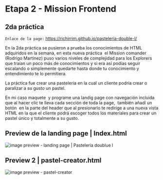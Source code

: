 # Etapa 2 - Mission Frontend
## 2da práctica

`Enlace de la page:` https://richirrim.github.io/pasteleria-double-l/

En la 2da práctica se pusieron a prueba los conocimientos de HTML adquiridos en la semana, en esta nueva práctica  el Mission comander (Rodrigo Martinez) puso varios niveles de complejidad para los Explorers que traían un poco más de conocimientos y si era así podías seguir escalando o simplemente quedarte hasta donde tu conocimiento y entendimiento te lo permitiera. 

La práctica fue crear una pastelería en la cual un cliente podría crear o paralizar a su gusto un pastel. 

En mi caso maquete  y programe una landig page con navegación incluida que al hacer clic te lleva cada sección de toda la page,  también añadí un botón  en la parte del header que al presionarlo te redirige a una nueva vista HTML en la que el cliente podrá escoger todos los materiales para crear un pastel único y totalmente a su gusto.

## Preview de la landing page | Index.html

![image preview - landing page | Pasteleria doublue l](https://repository-images.githubusercontent.com/463644862/0a62270d-6c33-4e83-9f39-aea6191135b2)

## Preview 2 | pastel-creator.html
![image preview - pastel-creator](https://repository-images.githubusercontent.com/466884595/dad71e75-32a5-4a50-abf9-e575898e4957)
